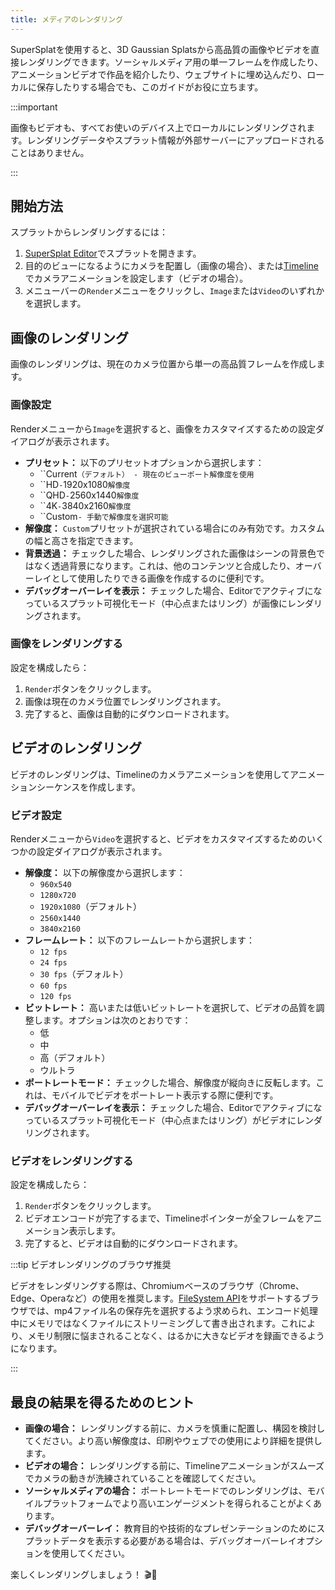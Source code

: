 ```yaml
---
title: メディアのレンダリング
---
```


SuperSplatを使用すると、3D Gaussian Splatsから高品質の画像やビデオを直接レンダリングできます。ソーシャルメディア用の単一フレームを作成したり、アニメーションビデオで作品を紹介したり、ウェブサイトに埋め込んだり、ローカルに保存したりする場合でも、このガイドがお役に立ちます。

:::important

画像もビデオも、すべてお使いのデバイス上でローカルにレンダリングされます。レンダリングデータやスプラット情報が外部サーバーにアップロードされることはありません。

:::

## 開始方法

スプラットからレンダリングするには：

1. [SuperSplat Editor](https://superspl.at/editor)でスプラットを開きます。
2. 目的のビューになるようにカメラを配置し（画像の場合）、または[Timeline](timeline.md)でカメラアニメーションを設定します（ビデオの場合）。
3. メニューバーの`Render`メニューをクリックし、`Image`または`Video`のいずれかを選択します。

## 画像のレンダリング

画像のレンダリングは、現在のカメラ位置から単一の高品質フレームを作成します。

### 画像設定

Renderメニューから`Image`を選択すると、画像をカスタマイズするための設定ダイアログが表示されます。

- **プリセット：** 以下のプリセットオプションから選択します：
  - ``Current`（デフォルト） - 現在のビューポート解像度を使用`
  - ``HD` - `1920x1080`解像度`
  - ``QHD` - `2560x1440`解像度`
  - ``4K` - `3840x2160`解像度`
  - ``Custom`- 手動で解像度を選択可能`
- **解像度：** `Custom`プリセットが選択されている場合にのみ有効です。カスタムの幅と高さを指定できます。
- **背景透過：** チェックした場合、レンダリングされた画像はシーンの背景色ではなく透過背景になります。これは、他のコンテンツと合成したり、オーバーレイとして使用したりできる画像を作成するのに便利です。
- **デバッグオーバーレイを表示：** チェックした場合、Editorでアクティブになっているスプラット可視化モード（中心点またはリング）が画像にレンダリングされます。

### 画像をレンダリングする

設定を構成したら：

1. `Render`ボタンをクリックします。
2. 画像は現在のカメラ位置でレンダリングされます。
3. 完了すると、画像は自動的にダウンロードされます。

## ビデオのレンダリング

ビデオのレンダリングは、Timelineのカメラアニメーションを使用してアニメーションシーケンスを作成します。

### ビデオ設定

Renderメニューから`Video`を選択すると、ビデオをカスタマイズするためのいくつかの設定ダイアログが表示されます。

- **解像度：** 以下の解像度から選択します：
  - `960x540`
  - `1280x720`
  - `1920x1080`（デフォルト）
  - `2560x1440`
  - `3840x2160`
- **フレームレート：** 以下のフレームレートから選択します：
  - `12 fps`
  - `24 fps`
  - `30 fps`（デフォルト）
  - `60 fps`
  - `120 fps`
- **ビットレート：** 高いまたは低いビットレートを選択して、ビデオの品質を調整します。オプションは次のとおりです：
  - 低
  - 中
  - 高（デフォルト）
  - ウルトラ
- **ポートレートモード：** チェックした場合、解像度が縦向きに反転します。これは、モバイルでビデオをポートレート表示する際に便利です。
- **デバッグオーバーレイを表示：** チェックした場合、Editorでアクティブになっているスプラット可視化モード（中心点またはリング）がビデオにレンダリングされます。

### ビデオをレンダリングする

設定を構成したら：

1. `Render`ボタンをクリックします。
2. ビデオエンコードが完了するまで、Timelineポインターが全フレームをアニメーション表示します。
3. 完了すると、ビデオは自動的にダウンロードされます。

:::tip ビデオレンダリングのブラウザ推奨

ビデオをレンダリングする際は、Chromiumベースのブラウザ（Chrome、Edge、Operaなど）の使用を推奨します。[FileSystem API](https://caniuse.com/native-filesystem-api)をサポートするブラウザでは、mp4ファイル名の保存先を選択するよう求められ、エンコード処理中にメモリではなくファイルにストリーミングして書き出されます。これにより、メモリ制限に悩まされることなく、はるかに大きなビデオを録画できるようになります。

:::

## 最良の結果を得るためのヒント

- **画像の場合：** レンダリングする前に、カメラを慎重に配置し、構図を検討してください。より高い解像度は、印刷やウェブでの使用により詳細を提供します。
- **ビデオの場合：** レンダリングする前に、Timelineアニメーションがスムーズでカメラの動きが洗練されていることを確認してください。
- **ソーシャルメディアの場合：** ポートレートモードでのレンダリングは、モバイルプラットフォームでより高いエンゲージメントを得られることがよくあります。
- **デバッグオーバーレイ：** 教育目的や技術的なプレゼンテーションのためにスプラットデータを表示する必要がある場合は、デバッグオーバーレイオプションを使用してください。

楽しくレンダリングしましょう！ 🎬📸
